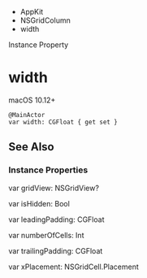 

- AppKit
- NSGridColumn
-  width 

Instance Property

# width

macOS 10.12+

``` source
@MainActor
var width: CGFloat { get set }
```

## See Also

### Instance Properties

var gridView: NSGridView?

var isHidden: Bool

var leadingPadding: CGFloat

var numberOfCells: Int

var trailingPadding: CGFloat

var xPlacement: NSGridCell.Placement

